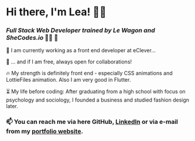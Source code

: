 # Hi there, I'm Lea! 👋👾
### *Full Stack Web Developer trained by Le Wagon and SheCodes.io* 👩‍💻 🎉

🔭 I am currently working as a front end developer at eClever...

👯 ... and if I am free, always open for collaborations!

🔥 My strength is definitely front end - especially CSS animations and LottieFiles animation. Also I am very good in Flutter.

⏳ My life before coding: After graduating from a high school with focus on psychology and sociology, I founded a business and studied fashion design later.

### 📫 You can reach me via here GitHub, [LinkedIn](https://www.linkedin.com/in/lea-schumacher/) or via e-mail from my [portfolio website](https://crafted-codes.netlify.app/).

<!--
**craftedcodes/craftedcodes** is a ✨ _special_ ✨ repository because its `README.md` (this file) appears on your GitHub profile.

Here are some ideas to get you started:

- 🔭 I’m currently working on ...
- 🌱 I’m currently learning ...
- 👯 I’m looking to collaborate on ...
- 🤔 I’m looking for help with ...
- 💬 Ask me about ...
- 📫 How to reach me: ...
- 😄 Pronouns: ...
- ⚡ Fun fact: ...
-->
